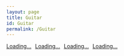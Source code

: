```yaml
---
layout: page
title: Guitar
id: Guitar
permalink: /Guitar
---
```


<script src="https://gumroad.com/js/gumroad-embed.js"></script>
<div style="display: flex;">
  <div class="gumroad-product-embed" style="margin-right: 10px;"><a href="https://raultizze.gumroad.com/l/Tim">Loading...</a></div>
  <div class="gumroad-product-embed" style="margin-right: 10px;"><a href="https://raultizze.gumroad.com/l/armul">Loading...</a></div>
  <div class="gumroad-product-embed" style="margin-right: 10px;"><a href="https://raultizze.gumroad.com/l/FriedmanTone">Loading...</a></div>
  <div class="gumroad-product-embed"><a href="https://raultizze.gumroad.com/l/tonesculptor">Loading...</a></div>
</div>

